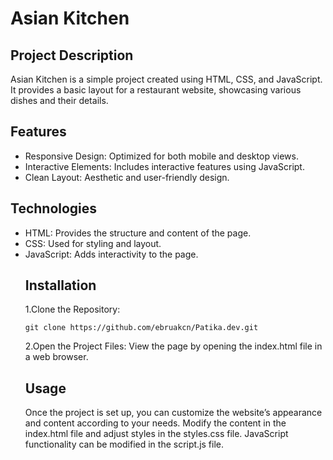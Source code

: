 # Asian Kitchen
## Project Description
<p>Asian Kitchen is a simple project created using HTML, CSS, and JavaScript. It provides a basic layout for a restaurant website, showcasing various dishes and their details.</p>

## Features
<ul>
<li>Responsive Design: Optimized for both mobile and desktop views.</li>
<li>Interactive Elements: Includes interactive features using JavaScript.</li>
<li>Clean Layout: Aesthetic and user-friendly design.</li>
</ul>

## Technologies
<ul>
<li>HTML: Provides the structure and content of the page.</li>
<li>CSS: Used for styling and layout.</li>
<li>JavaScript: Adds interactivity to the page.</li>

## Installation
1.Clone the Repository:
```<language>
git clone https://github.com/ebruakcn/Patika.dev.git
```

2.Open the Project Files:
View the page by opening the index.html file in a web browser.

## Usage
<p>Once the project is set up, you can customize the website’s appearance and content according to your needs. Modify the content in the index.html file and adjust styles in the styles.css file. JavaScript functionality can be modified in the script.js file.</p>
